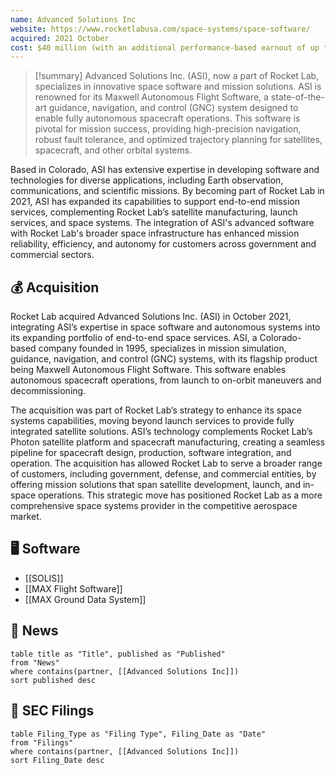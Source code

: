 ```yaml
---
name: Advanced Solutions Inc
website: https://www.rocketlabusa.com/space-systems/space-software/
acquired: 2021 October
cost: $40 million (with an additional performance-based earnout of up to $5.5 million)
---
```


>[!summary]
>Advanced Solutions Inc. (ASI), now a part of Rocket Lab, specializes in innovative space software and mission solutions. ASI is renowned for its Maxwell Autonomous Flight Software, a state-of-the-art guidance, navigation, and control (GNC) system designed to enable fully autonomous spacecraft operations. This software is pivotal for mission success, providing high-precision navigation, robust fault tolerance, and optimized trajectory planning for satellites, spacecraft, and other orbital systems.
>
Based in Colorado, ASI has extensive expertise in developing software and technologies for diverse applications, including Earth observation, communications, and scientific missions. By becoming part of Rocket Lab in 2021, ASI has expanded its capabilities to support end-to-end mission services, complementing Rocket Lab’s satellite manufacturing, launch services, and space systems. The integration of ASI's advanced software with Rocket Lab's broader space infrastructure has enhanced mission reliability, efficiency, and autonomy for customers across government and commercial sectors.

## 💰 Acquisition

Rocket Lab acquired Advanced Solutions Inc. (ASI) in October 2021, integrating ASI’s expertise in space software and autonomous systems into its expanding portfolio of end-to-end space services. ASI, a Colorado-based company founded in 1995, specializes in mission simulation, guidance, navigation, and control (GNC) systems, with its flagship product being Maxwell Autonomous Flight Software. This software enables autonomous spacecraft operations, from launch to on-orbit maneuvers and decommissioning.

The acquisition was part of Rocket Lab’s strategy to enhance its space systems capabilities, moving beyond launch services to provide fully integrated satellite solutions. ASI’s technology complements Rocket Lab’s Photon satellite platform and spacecraft manufacturing, creating a seamless pipeline for spacecraft design, production, software integration, and operation. The acquisition has allowed Rocket Lab to serve a broader range of customers, including government, defense, and commercial entities, by offering mission solutions that span satellite development, launch, and in-space operations. This strategic move has positioned Rocket Lab as a more comprehensive space systems provider in the competitive aerospace market.

## 🖥️ Software 

- [[SOLIS]]
- [[MAX Flight Software]]
- [[MAX Ground Data System]]

## 📰 News
```dataview
table title as "Title", published as "Published"
from "News"
where contains(partner, [[Advanced Solutions Inc]])
sort published desc
```

## 💼 **SEC** Filings

```dataview
table Filing_Type as "Filing Type", Filing_Date as "Date"
from "Filings"
where contains(partner, [[Advanced Solutions Inc]])
sort Filing_Date desc

```



